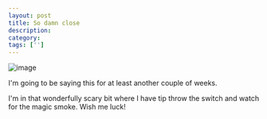 ```yaml
---
layout: post
title: So damn close
description: 
category:
tags: ['']
---
```


<img style="display:block;margin-right:auto;margin-left:auto;" alt="image" src="http://cbaggers.files.wordpress.com/2012/02/wpid-2012-02-29-19-59-33.jpg" />

<p>I'm going to be saying this for at least another couple of weeks.

I'm in that wonderfully scary bit where I have tip throw the switch and watch for the magic smoke. Wish me luck!</p>